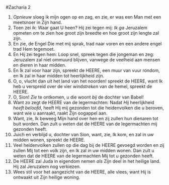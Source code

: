 #Zacharia 2
1. *Opnieuw* sloeg ik mijn ogen op en zag, en zie, er was een Man met een meetsnoer in Zijn hand.
2. Toen zei ik: Waar gaat U heen? Hij zei tegen mij: *Ik ga* Jeruzalem opmeten om te zien hoe groot zijn breedte en hoe groot zijn lengte zal zijn.
3. En zie, de Engel Die met mij sprak, trad naar voren en een andere engel trad Hem tegemoet.
4. En Hij zei tegen hem: Loop snel, spreek tegen die jongeman en zeg: Jeruzalem zal niet ommuurd blijven, vanwege de veelheid aan mensen en dieren in haar midden. 
5. En Ík zal voor haar zijn, spreekt de HEERE, een muur van vuur rondom, en Ik zal in haar midden tot heerlijkheid zijn. 
6. O, o, vlucht dan uit het land van het noorden! spreekt de HEERE, want Ik heb u verspreid over de vier wind*streken* van de hemel, spreekt de HEERE. 
7. O, Sion! *Zie* te ontkomen, u die woont *bij* de dochter van Babel! 
8. Want zo zegt de HEERE van de legermachten: Nadat *Hij* heerlijkheid *heeft beloofd*, heeft Hij mij gezonden tot die heidenvolken die u beroven, want wie u aanraakt, raakt Zijn oogappel aan. 
9. Want, zie, Ik beweeg Mijn hand over hen en zij zullen hun dienaren tot buit worden. Dan zult u weten dat de HEERE van de legermachten mij gezonden heeft. 
10. Juich en verblijd u, dochter van Sion, want, zie, Ik kom, en zal in uw midden wonen, spreekt de HEERE. 
11. Veel heidenvolken zullen op die dag bij de HEERE gevoegd worden en zij zullen Mij tot een volk zijn, en Ik zal in uw midden wonen. Dan zult u weten dat de HEERE van de legermachten Mij tot u gezonden heeft. 
12. De HEERE zal Juda in eigendom nemen *als* Zijn deel in het heilige land. Hij zal Jeruzalem nog verkiezen. 
13. Wees stil voor het aangezicht van de HEERE, alle vlees, want Hij is ontwaakt uit Zijn heilige woning.
